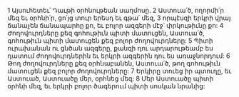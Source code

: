 1 Այսուհետեւ՝ Դաւթի օրհնութեան սաղմոսը.
2 Աստուա՛ծ, ողորմի՛ր մեզ եւ օրհնի՛ր,
ցո՛յց տուր երեսդ եւ գթա՛ մեզ,
3 որպէսզի երկրի վրայ ճանաչեն ճանապարհը քո,
եւ բոլոր ազգերի մէջ՝ փրկութիւնը քո:
4 Ժողովուրդները քեզ գոհութիւն պիտի մատուցեն, Աստուա՛ծ, գոհութիւն պիտի մատուցեն քեզ բոլոր ժողովուրդները:
5 Պիտի ուրախանան ու ցնծան ազգերը,
քանզի դու արդարութեամբ ես դատում ժողովուրդներին
եւ երկրի ազգերին դու ես առաջնորդում:
6 Թող ժողովուրդները քեզ օրհնաբանեն, Աստուա՛ծ,
թող գոհութիւն մատուցեն քեզ բոլոր ժողովուրդները:
7 Երկիրը տուեց իր պտուղը,
եւ Աստուած, Աստուածը մեր, օրհնեց մեզ:
8 Մեր Աստուածը պիտի օրհնի մեզ,
եւ երկրի բոլոր ծագերում պիտի սոսկան նրանից:
